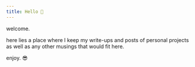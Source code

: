 ```yaml
---
title: Hello 👋
---
```

welcome.

here lies a place where I keep my write-ups and posts of personal projects as well as any other musings that would fit here.

enjoy. 😎